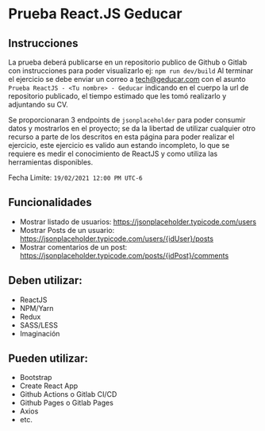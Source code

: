 # Prueba React.JS Geducar
## Instrucciones
La prueba deberá publicarse en un repositorio publico de Github o Gitlab con instrucciones para poder visualizarlo ej: `npm run dev/build`
Al terminar el ejercicio se debe enviar un correo a tech@geducar.com con el asunto `Prueba ReactJS - <Tu nombre> - Geducar` indicando en el cuerpo la url de repositorio publicado, el tiempo estimado que les tomó realizarlo y adjuntando su CV.

Se proporcionaran 3 endpoints de `jsonplaceholder` para poder consumir datos y mostrarlos en el proyecto; se da la libertad de utilizar cualquier otro recurso a parte de los descritos en esta página para poder realizar el ejercicio, este ejercicio es valido aun estando incompleto, lo que se requiere es medir el conocimiento de ReactJS y como utiliza las herramientas disponibles.

Fecha Limite: `19/02/2021 12:00 PM UTC-6`
## Funcionalidades

 - Mostrar listado de usuarios: https://jsonplaceholder.typicode.com/users
 - Mostrar Posts de un usuario: https://jsonplaceholder.typicode.com/users/{idUser}/posts
 - Mostrar comentarios de un post: https://jsonplaceholder.typicode.com/posts/{idPost}/comments

## Deben utilizar:

 - ReactJS
 - NPM/Yarn
 - Redux
 - SASS/LESS
 - Imaginación

## Pueden utilizar:
 - Bootstrap
 - Create React App
 - Github Actions o Gitlab CI/CD 
 -  Github Pages o Gitlab Pages
 - Axios
 - etc.

